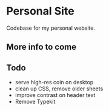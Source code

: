 # Personal Site

Codebase for my personal website.

## More info to come

## Todo

- serve high-res coin on desktop
- clean up CSS, remove older sheets
- improve contrast on header text
- Remove Typekit
